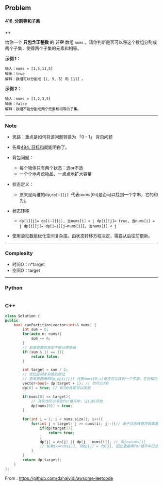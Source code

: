 ## Problem

#### [416. 分割等和子集](https://leetcode-cn.com/problems/partition-equal-subset-sum/)

++

给你一个 **只包含正整数** 的 **非空** 数组 `nums` 。请你判断是否可以将这个数组分割成两个子集，使得两个子集的元素和相等。

 

**示例 1：**

```
输入：nums = [1,5,11,5]
输出：true
解释：数组可以分割成 [1, 5, 5] 和 [11] 。
```

**示例 2：**

```
输入：nums = [1,2,3,5]
输出：false
解释：数组不能分割成两个元素和相等的子集。
```

------

### Note

- 思路：重点是如何将该问题转换为 「0 - 1」 背包问题

- 先看[494. 目标和](https://leetcode-cn.com/problems/target-sum/)就能明白了。

- 背包问题：
  - 每个物体只有两个状态：选or不选
  - 一个个地考虑物品，一点点地扩大容量
  
- 状态定义：

  - 原来是两维的dp,`dp[i][j] `代表nums[0:i]是否可以找到一个字串，它的和为j。

- 状态转移

  - `dp[i][j]= dp[i−1][j], 当nums[i] > j
    dp[i][j]= true, 当nums[i] = j
    dp[i][j]= dp[i−1][j−nums[i]], 当nums[i] < j`

- 使用滚动数组优化空间复杂度。由状态转移方程决定，需要从后往前更新。

  

------

### Complexity

- 时间O：n*target
- 空间O：target

------

### Python

```python

```

### C++

```C++
class Solution {
public:
    bool canPartition(vector<int>& nums) {
        int sum = 0;
        for(auto n: nums){
            sum += n;
        }
        // 若是奇数则肯定不能分成两组
        if((sum & 1) == 1){
            return false;
        }

        int target = sum / 2;
        // 优化空间复杂度的做法
        // 原来是两维的dp,dp[i][j] 代表nums[0:i]是否可以找到一个字串，它的和为j
        vector<bool> dp(target + 1); // 也可以为0
        dp[0] = true; // 和为0肯定可以找到

        if(nums[0] <= target){
            // 其实也可以写在for循环中，让i从0开始
            dp[nums[0]] = true;
        }
        
        for(int i = 1; i < nums.size(); i++){
            for(int j = target; j >= nums[i]; j--){// 由于状态转移方程需要左边列的历史数据，需要从后往前更新
                if(dp[target]){
                    return true;
                }
                dp[j] = dp[j] || dp[j - nums[i]]; // 当j>=nums[i]
                // 如果j<=nums[i], 则dp[j] = dp[j], 因此直接再for循环中过滤掉即可
            } 
        }
        return dp[target];
    }
};
```



From : https://github.com/dahaiyidi/awsome-leetcode
